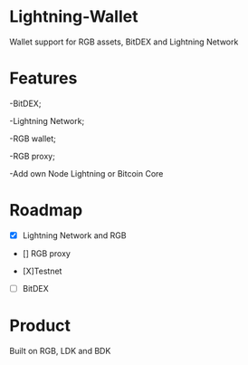 # Lightning-Wallet

Wallet support for RGB assets, BitDEX and Lightning Network


# Features

-BitDEX;

-Lightning Network;

-RGB wallet;

-RGB proxy;

-Add own Node Lightning or Bitcoin Core


# Roadmap 

- [X] Lightning Network and RGB

- [] RGB proxy

- [X]Testnet

- [ ] BitDEX

# Product

Built on RGB, LDK and BDK
